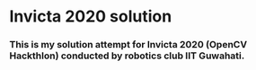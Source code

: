 # Invicta 2020 solution
### This is my solution attempt for Invicta 2020 (OpenCV Hackthlon) conducted by robotics club IIT Guwahati.
